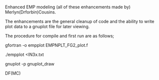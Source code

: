 Enhanced EMP modeling (all of these enhancements made by) Merlyn(Drforbin)Cousins.

The enhancements are the general cleanup of code and the ability to write plot data 
to a gnuplot file for later viewing.

The procedure for compile and first run are as follows;

gfortran -o empplot EMPNPLT_FG2_plot.f

./empplot <IN3x.txt

gnuplot -p gnuplot_draw

DF(MC)
